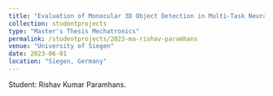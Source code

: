 ```yaml
---
title: "Evaluation of Monocular 3D Object Detection in Multi-Task Neural Network"
collection: studentprojects
type: "Master's Thesis Mechatronics"
permalink: /studentprojects/2023-ma-rishav-paramhans
venue: "University of Siegen"
date: 2023-06-01
location: "Siegen, Germany"
---
```

Student: Rishav Kumar Paramhans.
